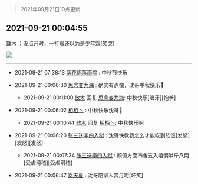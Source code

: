 > 2021年09月21日10点更新
<link rel="stylesheet" href="https://cdn.jsdelivr.net/gh/taotie6/sampleJSON@main/css/photo_show.css">
<meta name="referrer" content="no-referrer" />


 ## 2021-09-21 00:04:55 

 [㪚木](https://www.coolapk.com/feed/30138840?shareKey=MTI0YjExZjVlMGFlNjE0OGIxOWE~) ：没点开时，一打眼还以为是少年霜[笑哭] 

<div class="album">
<img class="img-item" src="http://image.coolapk.com/feed/2021/0921/00/1081091_eb4c90f7_3894_088@690x690.jpeg" />
</div>

 ------- 

- 2021-09-21 07:38:13 [落花烬落雨啼](uid=1966083) : 中秋节快乐 

- 2021-09-21 00:06:30 [思念变为海](uid=3297485) : 确实有点像，沈哥中秋快乐🥮 

    - 2021-09-21 00:11:00 [㪚木](uid=1081091) 回复 [思念变为海](uid=3297485): 中秋快乐[呲牙][抱拳] 

- 2021-09-21 00:06:02 [栢栢丶](uid=1105142) : 中秋快乐沈哥🥮 

    - 2021-09-21 00:10:44 [㪚木](uid=1081091) 回复 [栢栢丶](uid=1105142): 中秋快乐啊 

- 2021-09-21 00:06:20 [张三送李四入狱](uid=2011605) : 沈哥快教我怎么才能吃到软饭[发怒][发怒][发怒] 

    - 2021-09-21 00:07:34 [张三送李四入狱](uid=2011605) : 颜值方面四舍五入咱俩半斤八两[受虐滑稽][受虐滑稽] 

- 2021-09-21 00:06:47 [岚天夏](uid=1974131) : 沈哥陪家人赏月呢[坏笑] 

